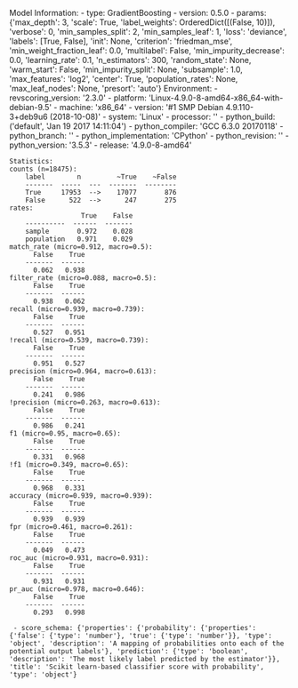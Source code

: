 Model Information:
	 - type: GradientBoosting
	 - version: 0.5.0
	 - params: {'max_depth': 3, 'scale': True, 'label_weights': OrderedDict([(False, 10)]), 'verbose': 0, 'min_samples_split': 2, 'min_samples_leaf': 1, 'loss': 'deviance', 'labels': [True, False], 'init': None, 'criterion': 'friedman_mse', 'min_weight_fraction_leaf': 0.0, 'multilabel': False, 'min_impurity_decrease': 0.0, 'learning_rate': 0.1, 'n_estimators': 300, 'random_state': None, 'warm_start': False, 'min_impurity_split': None, 'subsample': 1.0, 'max_features': 'log2', 'center': True, 'population_rates': None, 'max_leaf_nodes': None, 'presort': 'auto'}
	Environment:
	 - revscoring_version: '2.3.0'
	 - platform: 'Linux-4.9.0-8-amd64-x86_64-with-debian-9.5'
	 - machine: 'x86_64'
	 - version: '#1 SMP Debian 4.9.110-3+deb9u6 (2018-10-08)'
	 - system: 'Linux'
	 - processor: ''
	 - python_build: ('default', 'Jan 19 2017 14:11:04')
	 - python_compiler: 'GCC 6.3.0 20170118'
	 - python_branch: ''
	 - python_implementation: 'CPython'
	 - python_revision: ''
	 - python_version: '3.5.3'
	 - release: '4.9.0-8-amd64'
	
	Statistics:
	counts (n=18475):
		label        n         ~True    ~False
		-------  -----  ---  -------  --------
		True     17953  -->    17077       876
		False      522  -->      247       275
	rates:
		              True    False
		----------  ------  -------
		sample       0.972    0.028
		population   0.971    0.029
	match_rate (micro=0.912, macro=0.5):
		  False    True
		-------  ------
		  0.062   0.938
	filter_rate (micro=0.088, macro=0.5):
		  False    True
		-------  ------
		  0.938   0.062
	recall (micro=0.939, macro=0.739):
		  False    True
		-------  ------
		  0.527   0.951
	!recall (micro=0.539, macro=0.739):
		  False    True
		-------  ------
		  0.951   0.527
	precision (micro=0.964, macro=0.613):
		  False    True
		-------  ------
		  0.241   0.986
	!precision (micro=0.263, macro=0.613):
		  False    True
		-------  ------
		  0.986   0.241
	f1 (micro=0.95, macro=0.65):
		  False    True
		-------  ------
		  0.331   0.968
	!f1 (micro=0.349, macro=0.65):
		  False    True
		-------  ------
		  0.968   0.331
	accuracy (micro=0.939, macro=0.939):
		  False    True
		-------  ------
		  0.939   0.939
	fpr (micro=0.461, macro=0.261):
		  False    True
		-------  ------
		  0.049   0.473
	roc_auc (micro=0.931, macro=0.931):
		  False    True
		-------  ------
		  0.931   0.931
	pr_auc (micro=0.978, macro=0.646):
		  False    True
		-------  ------
		  0.293   0.998
	
	 - score_schema: {'properties': {'probability': {'properties': {'false': {'type': 'number'}, 'true': {'type': 'number'}}, 'type': 'object', 'description': 'A mapping of probabilities onto each of the potential output labels'}, 'prediction': {'type': 'boolean', 'description': 'The most likely label predicted by the estimator'}}, 'title': 'Scikit learn-based classifier score with probability', 'type': 'object'}

